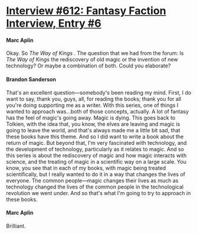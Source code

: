 # [Interview #612: Fantasy Faction Interview, Entry #6](https://www.theoryland.com/intvmain.php?i=612#6)

#### Marc Aplin

Okay. So
*The Way of Kings*
. The question that we had from the forum: Is
*The Way of Kings*
the rediscovery of old magic or the invention of new technology? Or maybe a combination of both. Could you elaborate?

#### Brandon Sanderson

That's an excellent question—somebody's been reading my mind. First, I do want to say, thank you, guys, all, for reading the books; thank you for all you're doing supporting me as a writer. With this series, one of things I wanted to approach was...both of those concepts, actually. A lot of fantasy has the feel of magic's going away. Magic is dying. This goes back to Tolkien, with the idea that, you know, the elves are leaving and magic is going to leave the world, and that's always made me a little bit sad, that these books have this theme. And so I did want to write a book about the return of magic. But beyond that, I'm very fascinated with technology, and the development of technology, particularly as it relates to magic. And so this series is about the rediscovery of magic and how magic interacts with science, and the treating of magic in a scientific way on a large scale. You know, you see that in each of my books, with magic being treated scientifically, but I really wanted to do it in a way that changes the lives of everyone. The common people—magic changes their lives as much as technology changed the lives of the common people in the technological revolution we went under. And so that's what I'm going to try to approach in these books.

#### Marc Aplin

Brilliant.

